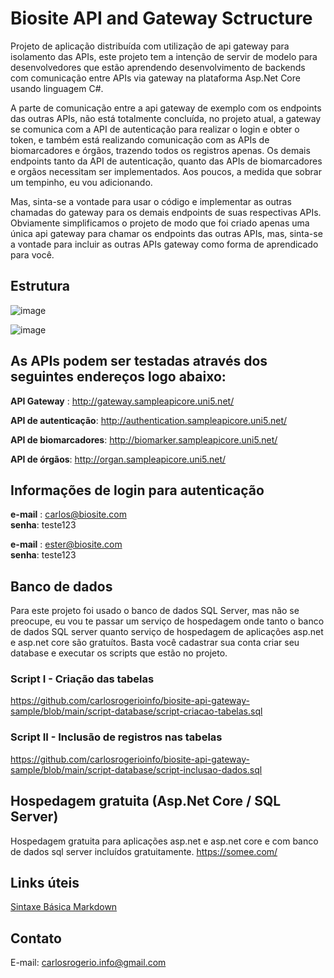 # Biosite API and Gateway Sctructure

<p>
Projeto de aplicação distribuída com utilização de api gateway para isolamento das APIs, este projeto tem a intenção de servir de modelo para desenvolvedores que estão aprendendo desenvolvimento de backends com comunicação entre APIs via gateway na plataforma Asp.Net Core usando linguagem C#.

A parte de comunicação entre a api gateway de exemplo com os endpoints das outras APIs, não está totalmente concluída, no projeto atual, a gateway se comunica com a API de autenticação para realizar o login e obter o token, e também está realizando comunicação com as APIs de biomarcadores e órgãos, trazendo todos os registros apenas. Os demais endpoints tanto da API de autenticação, quanto das APIs de biomarcadores e orgãos necessitam ser implementados. Aos poucos, a medida que sobrar um tempinho, eu vou adicionando.

Mas, sinta-se a vontade para usar o código e implementar as outras chamadas do gateway para os demais endpoints de suas respectivas APIs. Obviamente simplificamos o projeto de modo que foi criado apenas uma única api gateway para chamar os endpoints das outras APIs, mas, sinta-se a vontade para incluir as outras APIs gateway como forma de aprendicado para você.
</p>

## Estrutura
![image](https://user-images.githubusercontent.com/72615280/177876226-bddea19f-90cd-4bd8-b782-8b7e8af1032b.png)

![image](https://user-images.githubusercontent.com/72615280/177876368-36be4d1f-0f7d-4abf-b5e2-afa685e48651.png)

## As APIs podem ser testadas através dos seguintes endereços logo abaixo:

**API Gateway** : <a href="http://gateway.sampleapicore.uni5.net/" target="_blank">http://gateway.sampleapicore.uni5.net/</a>
  
**API de autenticação**: <a href="http://authentication.sampleapicore.uni5.net/" target="_blank">http://authentication.sampleapicore.uni5.net/</a>

**API de biomarcadores**: <a href="http://biomarker.sampleapicore.uni5.net/" target="_blank">http://biomarker.sampleapicore.uni5.net/</a>

**API de órgãos**: <a href="http://organ.sampleapicore.uni5.net/" target="_blank">http://organ.sampleapicore.uni5.net/</a>

## Informações de login para autenticação

**e-mail** : carlos@biosite.com <br/>
**senha**: teste123

**e-mail** : ester@biosite.com <br/>
**senha**: teste123

## Banco de dados

<p>Para este projeto foi usado o banco de dados SQL Server, mas não se preocupe, eu vou te passar um serviço de hospedagem onde tanto o banco de dados SQL server quanto serviço de hospedagem de aplicações asp.net e asp.net core são gratuítos. Basta você cadastrar sua conta criar seu database e executar os scripts que estão no projeto.</p>

### Script I - Criação das tabelas <br/>
https://github.com/carlosrogerioinfo/biosite-api-gateway-sample/blob/main/script-database/script-criacao-tabelas.sql

### Script II - Inclusão de registros nas tabelas <br/>
https://github.com/carlosrogerioinfo/biosite-api-gateway-sample/blob/main/script-database/script-inclusao-dados.sql


## Hospedagem gratuita (Asp.Net Core / SQL Server)

<p>
Hospedagem gratuita para aplicações asp.net e asp.net core e com banco de dados sql server incluídos gratuitamente.
<a href="https://somee.com/" target="_blank">https://somee.com/</a>
</p>

## Links úteis
<a href="https://www.markdownguide.org/basic-syntax/#overview" target="_blank">Sintaxe Básica Markdown</a>

## Contato
E-mail: carlosrogerio.info@gmail.com <br/>
